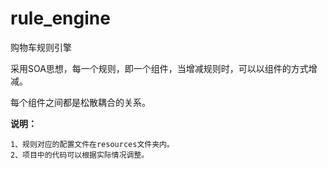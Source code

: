 # rule_engine
购物车规则引擎

采用SOA思想，每一个规则，即一个组件，当增减规则时，可以以组件的方式增减。

每个组件之间都是松散耦合的关系。

**说明：**

	1、规则对应的配置文件在resources文件夹内。
	2、项目中的代码可以根据实际情况调整。

